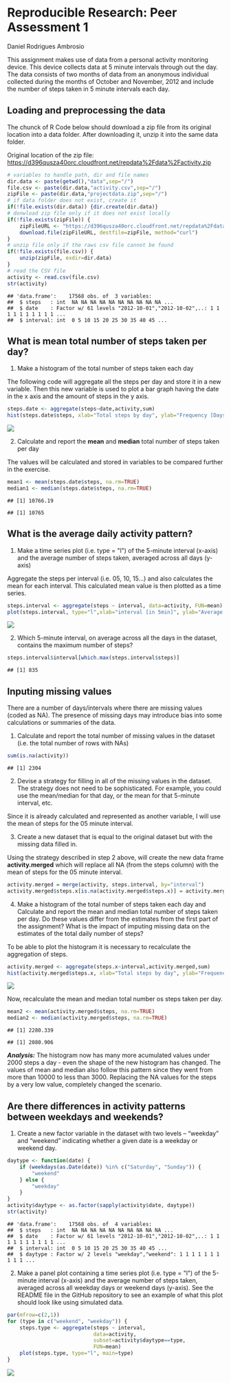 # Reproducible Research: Peer Assessment 1
Daniel Rodrigues Ambrosio  

This assignment makes use of data from a personal activity monitoring device. This device collects data at 5 minute intervals through out the day. The data consists of two months of data from an anonymous individual collected during the months of October and November, 2012 and include the number of steps taken in 5 minute intervals each day.


## Loading and preprocessing the data
The chunck of R Code below should download a zip file from its original location into a data folder.
After downloading it, unzip it into the same data folder. 

Original location of the zip file: https://d396qusza40orc.cloudfront.net/repdata%2Fdata%2Factivity.zip


```r
# variables to handle path, dir and file names
dir.data <- paste(getwd(),"data",sep="/")
file.csv <- paste(dir.data,"activity.csv",sep="/")
zipFile <- paste(dir.data,"projectdata.zip",sep="/")
# if data folder does not exist, create it
if(!file.exists(dir.data)) {dir.create(dir.data)}
# donwload zip file only if it does not exist locally
if(!file.exists(zipFile)) {
    zipFileURL <- "https://d396qusza40orc.cloudfront.net/repdata%2Fdata%2Factivity.zip"
    download.file(zipFileURL, destfile=zipFile, method="curl")
}
# unzip file only if the raws csv file cannot be found
if(!file.exists(file.csv)) {
    unzip(zipFile, exdir=dir.data)
} 
# read the CSV file
activity <- read.csv(file.csv)
str(activity)
```

```
## 'data.frame':	17568 obs. of  3 variables:
##  $ steps   : int  NA NA NA NA NA NA NA NA NA NA ...
##  $ date    : Factor w/ 61 levels "2012-10-01","2012-10-02",..: 1 1 1 1 1 1 1 1 1 1 ...
##  $ interval: int  0 5 10 15 20 25 30 35 40 45 ...
```


## What is mean total number of steps taken per day?

1. Make a histogram of the total number of steps taken each day

The following code will aggregate all the steps per day and store it in a new variable.
Then this new variable is used to plot a bar graph having the date in the x axis and the amount of steps in the y axis.



```r
steps.date <- aggregate(steps~date,activity,sum)
hist(steps.date$steps, xlab="Total steps by day", ylab="Frequency [Days]",main="Histogram : Number of daily steps")
```

![](PA1_template_files/figure-html/unnamed-chunk-2-1.png) 

2. Calculate and report the **mean** and **median** total number of steps taken per day

The values will be calculated and stored in variables to be compared further in the exercise.


```r
mean1 <- mean(steps.date$steps, na.rm=TRUE)
median1 <- median(steps.date$steps, na.rm=TRUE)
```


```
## [1] 10766.19
```

```
## [1] 10765
```


## What is the average daily activity pattern?

1. Make a time series plot (i.e. type = "l") of the 5-minute interval (x-axis) and the average number of steps taken, averaged across all days (y-axis)

Aggregate the steps per interval (i.e. 05, 10, 15...) and also calculates the mean for each interval. This calculated mean value is then plotted as a time series.

```r
steps.interval <- aggregate(steps ~ interval, data=activity, FUN=mean)
plot(steps.interval, type="l",xlab="interval [in 5min]", ylab="Average daily activity pattern of steps",  main="average number of steps")
```

![](PA1_template_files/figure-html/unnamed-chunk-5-1.png) 


2. Which 5-minute interval, on average across all the days in the dataset, contains the maximum number of steps?


```r
steps.interval$interval[which.max(steps.interval$steps)]
```

```
## [1] 835
```


## Inputing missing values

There are a number of days/intervals where there are missing values (coded as NA). The presence of missing days may introduce bias into some calculations or summaries of the data.

1. Calculate and report the total number of missing values in the dataset (i.e. the total number of rows with NAs)


```r
sum(is.na(activity))
```

```
## [1] 2304
```

2. Devise a strategy for filling in all of the missing values in the dataset. The strategy does not need to be sophisticated. For example, you could use the mean/median for that day, or the mean for that 5-minute interval, etc.

Since it is already calculated and represented as another variable, I will use the mean of steps for the 05 minute interval.

3. Create a new dataset that is equal to the original dataset but with the missing data filled in.

Using the strategy described in step 2 above, will create the new data frame **activity.merged** which will replace all NA (from the steps column) with the mean of steps for the 05 minute interval.

```r
activity.merged = merge(activity, steps.interval, by="interval")
activity.merged$steps.x[is.na(activity.merged$steps.x)] = activity.merged$steps.y[is.na(activity.merged$steps.x)]
```

4. Make a histogram of the total number of steps taken each day and Calculate and report the mean and median total number of steps taken per day. Do these values differ from the estimates from the first part of the assignment? What is the impact of imputing missing data on the estimates of the total daily number of steps?

To be able to plot the histogram it is necessary to recalculate the aggregation of steps.

```r
activity.merged <- aggregate(steps.x~interval,activity.merged,sum)
hist(activity.merged$steps.x, xlab="Total steps by day", ylab="Frequency [Days]",main="Histogram : Number of daily steps")
```

![](PA1_template_files/figure-html/unnamed-chunk-9-1.png) 

Now, recalculate the mean and median total number os steps taken per day.

```r
mean2 <- mean(activity.merged$steps, na.rm=TRUE)
median2 <- median(activity.merged$steps, na.rm=TRUE)
```


```
## [1] 2280.339
```

```
## [1] 2080.906
```

***Analysis:*** The histogram now has many more acumulated values under 2000 steps a day - even the shape of the new histogram has changed. The values of mean and median also follow this pattern since they went from more than 10000 to less than 3000. Replacing the NA values for the steps by a very low value, completely changed the scenario.

## Are there differences in activity patterns between weekdays and weekends?

1. Create a new factor variable in the dataset with two levels – “weekday” and “weekend” indicating whether a given date is a weekday or weekend day.


```r
daytype <- function(date) {
    if (weekdays(as.Date(date)) %in% c("Saturday", "Sunday")) {
        "weekend"
    } else {
        "weekday"
    }
}
activity$daytype <- as.factor(sapply(activity$date, daytype))
str(activity)
```

```
## 'data.frame':	17568 obs. of  4 variables:
##  $ steps   : int  NA NA NA NA NA NA NA NA NA NA ...
##  $ date    : Factor w/ 61 levels "2012-10-01","2012-10-02",..: 1 1 1 1 1 1 1 1 1 1 ...
##  $ interval: int  0 5 10 15 20 25 30 35 40 45 ...
##  $ daytype : Factor w/ 2 levels "weekday","weekend": 1 1 1 1 1 1 1 1 1 1 ...
```

2. Make a panel plot containing a time series plot (i.e. type = "l") of the 5-minute interval (x-axis) and the average number of steps taken, averaged across all weekday days or weekend days (y-axis). See the README file in the GitHub repository to see an example of what this plot should look like using simulated data.


```r
par(mfrow=c(2,1))
for (type in c("weekend", "weekday")) {
    steps.type <- aggregate(steps ~ interval,
                            data=activity,
                            subset=activity$daytype==type,
                            FUN=mean)
    plot(steps.type, type="l", main=type)
}
```

![](PA1_template_files/figure-html/unnamed-chunk-13-1.png) 


